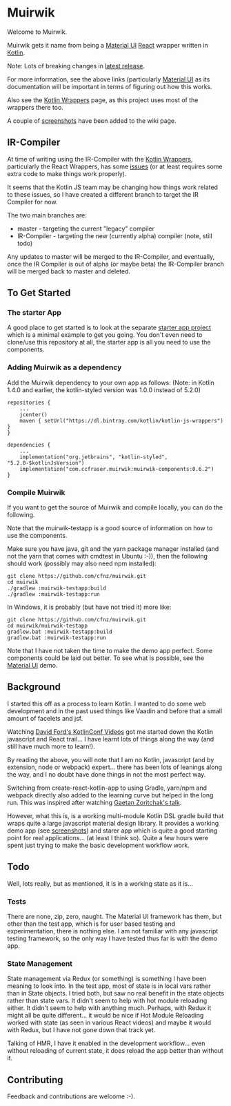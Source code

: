 # Muirwik

Welcome to Muirwik.

Muirwik gets it name from being a [Material UI](https://material-ui.com/) [React](https://reactjs.org/) wrapper written 
in [Kotlin](https://kotlinlang.org/).

Note: Lots of breaking changes in [latest release](https://github.com/cfnz/muirwik/wiki/Release-Notes).

For more information, see the above links (particularly [Material UI](https://material-ui.com/) as its documentation 
will be important in terms of figuring out how this works.

Also see the [Kotlin Wrappers](https://github.com/JetBrains/kotlin-wrappers) page, as this project uses most of the
wrappers there too.

A couple of [screenshots](https://github.com/cfnz/muirwik/wiki) have been added
to the wiki page.

## IR-Compiler
At time of writing using the IR-Compiler with the [Kotlin Wrappers](https://github.com/JetBrains/kotlin-wrappers), 
particularly the  React Wrappers, has some [issues](https://kotlinlang.slack.com/archives/C0B8L3U69/p1585318146030900) 
(or at least requires some extra code to make things work properly).

It seems that the Kotlin JS team may be changing how things work related to these issues, so I 
have created a different branch to target the IR Compiler for now.

The two main branches are:
* master - targeting the current "legacy" compiler
* IR-Compiler - targeting the new (currently alpha) compiler (note, still todo)

Any updates to master will be merged to the IR-Compiler, and eventually, once the IR Compiler is
out of alpha (or maybe beta) the IR-Compiler branch will be merged back to master and deleted.


## To Get Started

### The starter App
A good place to get started is to look at the separate [starter app project](https://github.com/cfnz/muirwik-starterapp) which is a minimal
example to get you going. You don't even need to clone/use this repository at all, the starter app is all you need to use the components.

### Adding Muirwik as a dependency
Add the Muirwik dependency to your own app as follows:
(Note: in Kotlin 1.4.0 and earlier, the kotlin-styled version was 1.0.0 instead of 5.2.0)
```
repositories {
    ...
    jcenter()
    maven { setUrl("https://dl.bintray.com/kotlin/kotlin-js-wrappers") }
}

dependencies {
    ...
    implementation("org.jetbrains", "kotlin-styled", "5.2.0-$kotlinJsVersion")
    implementation("com.ccfraser.muirwik:muirwik-components:0.6.2")
}
```

### Compile Muirwik
If you want to get the source of Muirwik and compile locally, you can do the following.

Note that the muirwik-testapp is a good source of information on how to use the components.

Make sure you have java, git and the yarn package manager installed (and not the yarn that comes with cmdtest in Ubuntu :-)), 
then the following should work (possibly may also need npm installed):

    git clone https://github.com/cfnz/muirwik.git
    cd muirwik
    ./gradlew :muirwik-testapp:build
    ./gradlew :muirwik-testapp:run

In Windows, it is probably (but have not tried it) more like:

    git clone https://github.com/cfnz/muirwik.git
    cd muirwik/muirwik-testapp
    gradlew.bat :muirwik-testapp:build
    gradlew.bat :muirwik-testapp:run

Note that I have not taken the time to make the demo app perfect. Some components could be
laid out better. To see what is possible, see the [Material UI](https://material-ui.com/) demo.


## Background
I started this off as a process to learn Kotlin. I wanted to do some web development and
in the past used things like Vaadin and before that a small amount of facelets and jsf. 

Watching [David Ford's KotlinConf Videos](https://www.youtube.com/watch?v=FDOECr-sT6U) got me started down the Kotlin 
javascript and React trail... I have learnt lots of things along the way (and still have much more to learn!).

By reading the above, you will note that I am no Kotlin, javascript (and by extension, node or webpack) expert... there
has been lots of leanings along the way, and I no doubt have done things in not the most perfect way.

Switching from create-react-kotlin-app to using Gradle, yarn/npm and webpack directly also added to the learning
curve but helped in the long run. This was inspired after watching [Gaetan Zoritchak's talk](https://www.youtube.com/watch?v=1Pu0TYJJ2Tw). 

However, what this is, is a working multi-module Kotlin DSL gradle build that wraps quite a large javascript material 
design library. It provides a working demo app (see [screenshots](https://github.com/cfnz/muirwik/issues/1)) and starer
app which is quite a good starting point for real applications... (at least I think so). Quite a few hours were spent 
just trying to make the basic development workflow work.

## Todo
Well, lots really, but as mentioned, it is in a working state as it is...

### Tests
There are none, zip, zero, naught. The Material UI framework has them, but other than the test app, which is for user
based testing and experimentation, there is nothing else. I am not familiar with any javascript testing framework, so 
the only way I have tested thus far is with the demo app.

### State Management
State management via Redux (or something) is something I have been meaning to look into. In the test app, most of 
state is in local vars rather than in State objects. I tried both, but saw no real benefit in the state objects rather 
than state vars. It didn't seem to help with hot module reloading either. It didn't seem to help with anything much. 
Perhaps, with Redux it might all be quite different... it would be nice if Hot Module Reloading worked with state (as 
seen in various React videos) and maybe it would with Redux, but I have not gone down that track yet.

Talking of HMR, I have it enabled in the development workflow... even without reloading of current state, it does
reload the app better than without it. 

## Contributing
Feedback and contributions are welcome :-). 

